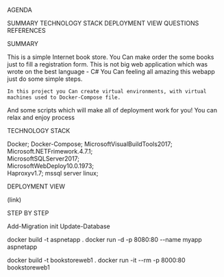 
AGENDA

SUMMARY
TECHNOLOGY STACK
DEPLOYMENT VIEW
QUESTIONS
REFERENCES


SUMMARY

This is a simple Internet book store. You Can make order the some books just to fill a registration form.
	This is not big web application which was wrote on the best language - C#
You Can feeling all amazing this webapp just do some simple steps.

	In this project you Can create virtual environments, with virtual machines used to Docker-Compose file.
And some scripts  which will make all of deployment work for you!
You can relax and enjoy process


TECHNOLOGY STACK

Docker;	Docker-Compose;
MicrosoftVisualBuildTools2017;
Microsoft.NETFrimework.4.7.1; 	
MicrosoftSQLServer2017; 			
MicrosoftWebDeploy10.0.1973; 	
Haproxyv1.7; 
mssql server linux;


DEPLOYMENT VIEW

(link)


STEP BY STEP






Add-Migration init
Update-Database





 docker build -t aspnetapp .
 docker run -d -p 8080:80 --name myapp aspnetapp
 
 
 docker build -t bookstoreweb1 .
 docker run -it --rm -p 8000:80 bookstoreweb1
 
 
 
